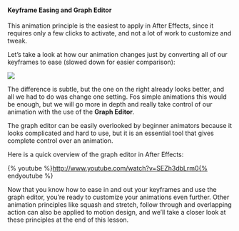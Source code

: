 #### Keyframe Easing and Graph Editor

This animation principle is the easiest to apply in After Effects, since it requires only a few clicks to activate, and not a lot of work to customize and tweak.

 
Let’s take a look at how our animation changes just by converting all of our keyframes to ease (slowed down for easier comparison):

![](/assets/unit2/burger_logo_comparison_ease.gif)

The difference is subtle, but the one on the right already looks better, and all we had to do was change one setting. Fos simple animations this would be enough, but we will go more in depth and really take control of our animation with the use of the **Graph Editor**.

The graph editor can be easily overlooked by beginner animators because it looks complicated and hard to use, but it is an essential tool that gives complete control over an animation.

Here is a quick overview of the graph editor in After Effects:

{% youtube %}http://www.youtube.com/watch?v=SEZh3dbLrm0{% endyoutube %}

Now that you know how to ease in and out your keyframes and use the graph editor, you’re ready to customize your animations even further. Other animation principles like squash and stretch, follow through and overlapping action can also be applied to motion design, and we’ll take a closer look at these principles at the end of this lesson.

